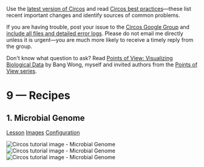 Use the [latest version of Circos](/software/download/circos/) and read
[Circos best
practices](/documentation/tutorials/reference/best_practices/)—these list
recent important changes and identify sources of common problems.

If you are having trouble, post your issue to the [Circos Google
Group](https://groups.google.com/group/circos-data-visualization) and [include
all files and detailed error logs](/support/support/). Please do not email me
directly unless it is urgent—you are much more likely to receive a timely
reply from the group.

Don't know what question to ask? Read [Points of View: Visualizing Biological
Data](https://www.nature.com/nmeth/journal/v9/n12/full/nmeth.2258.html) by
Bang Wong, myself and invited authors from the [Points of View
series](https://mk.bcgsc.ca/pointsofview).

# 9 — Recipes

## 1\. Microbial Genome

[Lesson](/documentation/tutorials/recipes/microbial_genomes/lesson)
[Images](/documentation/tutorials/recipes/microbial_genomes/images)
[Configuration](/documentation/tutorials/recipes/microbial_genomes/configuration)

![Circos tutorial image - Microbial
Genome](/documentation/tutorials/recipes/microbial_genomes/img/01.png)
![Circos tutorial image - Microbial
Genome](/documentation/tutorials/recipes/microbial_genomes/img/02.png)
![Circos tutorial image - Microbial
Genome](/documentation/tutorials/recipes/microbial_genomes/img/03.png)

